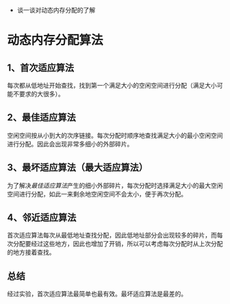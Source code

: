 - 谈一谈对动态内存分配的了解

# 动态内存分配算法

## 1、首次适应算法

每次都从低地址开始查找，找到第一个满足大小的空闲空间进行分配（满足大小可能不要求的大很多）。

## 2、最佳适应算法

空闲空间按从小到大的次序链接。每次分配时顺序地查找满足大小的最小空闲空间进行分配。因此会出现非常多细小的外部碎片。

## 3、最坏适应算法（最大适应算法）

为了解决*最佳适应算法*产生的细小外部碎片，每次分配时选择满足大小的最大空闲空间进行分配，如此一来剩余地空闲空间不会太小，便于再次分配。

## 4、邻近适应算法

首次适应算法每次从最低地址查找分配，因此低地址部分会出现较多的碎片，而每次分配要经过这些地方，因此也增加了开销，所以可以考虑每次分配时从上次分配的地方接着查找。

## 总结

经过实验，首次适应算法最简单也最有效。最坏适应算法是最差的。

